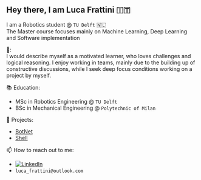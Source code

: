 ## Hey there, I am Luca Frattini 🇮🇹

I am a Robotics student @ `TU Delft` 🇳🇱 \
The Master course focuses mainly on Machine Learning, Deep Learning and Software implementation

🚧:  
I would describe myself as a motivated learner, who loves challenges and logical reasoning.
I enjoy working in teams, mainly due to the building up of constructive discussions, while I seek deep focus conditions working on a project by myself. 

📚 Education:
- MSc in Robotics Engineering @ ``TU Delft``
- BSc in Mechanical Engineering @ ``Polytechnic of Milan`` 

📌 Projects:
- [BotNet](https://github.com/LucaFrat/BotNet)
- [Shell](https://github.com/LucaFrat/Shell)

📫 How to reach out to me:
- [![LinkedIn](https://img.shields.io/badge/linkedin-%230077B5.svg?style=for-the-badge&logo=linkedin&logoColor=white)](https://www.linkedin.com/in/luca-frattini-578144233/)
- ``luca_frattini@outlook.com``


